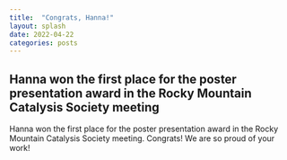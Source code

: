 ```yaml
---
title:  "Congrats, Hanna!"
layout: splash
date: 2022-04-22
categories: posts
---
```


## Hanna won the first place for the poster presentation award in the Rocky Mountain Catalysis Society meeting
Hanna won the first place for the poster presentation award in the Rocky Mountain Catalysis Society meeting. Congrats! We are so proud of your work! 

